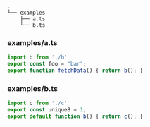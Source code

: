 ```text
.
└── examples
    ├── a.ts
    └── b.ts
```
### examples/a.ts

```ts
import b from './b'
export const foo = "bar";
export function fetchData() { return b(); }

```
### examples/b.ts

```ts
import c from './c'
export const uniqueB = 1;
export default function b() { return c(); }

```
